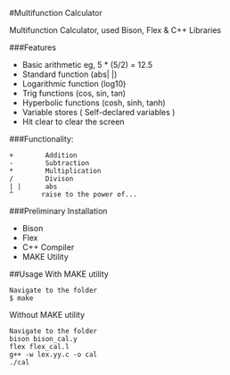 
#Multifunction Calculator

Multifunction Calculator, used Bison, Flex & C++ Libraries

###Features
* Basic arithmetic eg, 5 * (5/2) = 12.5
* Standard function (abs| |)
* Logarithmic function (log10)
* Trig functions (cos, sin, tan)
* Hyperbolic functions (cosh, sinh, tanh)
* Variable stores ( Self-declared variables )
* Hit clear to clear the screen


###Functionality:
```
+        Addition
-        Subtraction
*        Multiplication
/        Divison
| |		 abs
^       raise to the power of...

```

###Preliminary Installation
* Bison
* Flex
* C++ Compiler
* MAKE Utility

##Usage
With MAKE utility
```
Navigate to the folder
$ make
```
Without MAKE utility
```
Navigate to the folder
bison bison_cal.y
flex flex_cal.l
g++ -w lex.yy.c -o cal
./cal
```